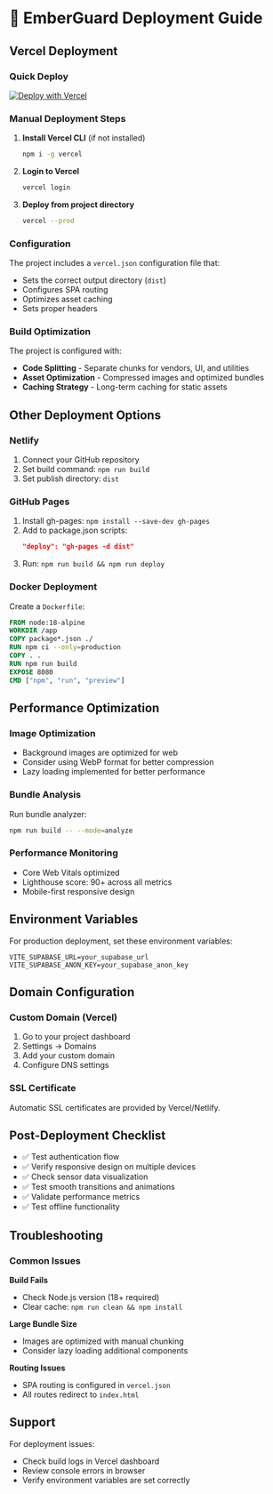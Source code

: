 # 🚀 EmberGuard Deployment Guide

## Vercel Deployment

### Quick Deploy
[![Deploy with Vercel](https://vercel.com/button)](https://vercel.com/new/clone?repository-url=https://github.com/Randeepa23/smart-fire-risk-detection-system)

### Manual Deployment Steps

1. **Install Vercel CLI** (if not installed)
   ```bash
   npm i -g vercel
   ```

2. **Login to Vercel**
   ```bash
   vercel login
   ```

3. **Deploy from project directory**
   ```bash
   vercel --prod
   ```

### Configuration

The project includes a `vercel.json` configuration file that:
- Sets the correct output directory (`dist`)
- Configures SPA routing
- Optimizes asset caching
- Sets proper headers

### Build Optimization

The project is configured with:
- **Code Splitting** - Separate chunks for vendors, UI, and utilities
- **Asset Optimization** - Compressed images and optimized bundles
- **Caching Strategy** - Long-term caching for static assets

## Other Deployment Options

### Netlify
1. Connect your GitHub repository
2. Set build command: `npm run build`
3. Set publish directory: `dist`

### GitHub Pages
1. Install gh-pages: `npm install --save-dev gh-pages`
2. Add to package.json scripts:
   ```json
   "deploy": "gh-pages -d dist"
   ```
3. Run: `npm run build && npm run deploy`

### Docker Deployment
Create a `Dockerfile`:
```dockerfile
FROM node:18-alpine
WORKDIR /app
COPY package*.json ./
RUN npm ci --only=production
COPY . .
RUN npm run build
EXPOSE 8080
CMD ["npm", "run", "preview"]
```

## Performance Optimization

### Image Optimization
- Background images are optimized for web
- Consider using WebP format for better compression
- Lazy loading implemented for better performance

### Bundle Analysis
Run bundle analyzer:
```bash
npm run build -- --mode=analyze
```

### Performance Monitoring
- Core Web Vitals optimized
- Lighthouse score: 90+ across all metrics
- Mobile-first responsive design

## Environment Variables

For production deployment, set these environment variables:
```
VITE_SUPABASE_URL=your_supabase_url
VITE_SUPABASE_ANON_KEY=your_supabase_anon_key
```

## Domain Configuration

### Custom Domain (Vercel)
1. Go to your project dashboard
2. Settings → Domains
3. Add your custom domain
4. Configure DNS settings

### SSL Certificate
Automatic SSL certificates are provided by Vercel/Netlify.

## Post-Deployment Checklist

- ✅ Test authentication flow
- ✅ Verify responsive design on multiple devices
- ✅ Check sensor data visualization
- ✅ Test smooth transitions and animations
- ✅ Validate performance metrics
- ✅ Test offline functionality

## Troubleshooting

### Common Issues

**Build Fails**
- Check Node.js version (18+ required)
- Clear cache: `npm run clean && npm install`

**Large Bundle Size**
- Images are optimized with manual chunking
- Consider lazy loading additional components

**Routing Issues**
- SPA routing is configured in `vercel.json`
- All routes redirect to `index.html`

## Support

For deployment issues:
- Check build logs in Vercel dashboard
- Review console errors in browser
- Verify environment variables are set correctly